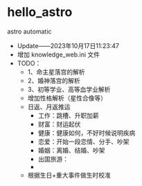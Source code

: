# hello_astro
astro automatic

- Update——2023年10月17日11:23:47
 - 增加 knowledge_web.ini 文件
 - TODO：
   - 1、命主星落宫的解析
   - 2、婚神落宫的解析
   - 3、初等学业、高等血学业解析
   - 增加性格解析（星性合像等）
   - 日返、月返推运
     - 工作：跳槽、升职加薪
     - 财富：财运起伏
     - 健康：健康如何，不好时候说明疾病
     - 恋爱：开始一段恋情、分手、吵架
     - 婚姻：离婚、结婚、吵架
     - 出国旅游：
     - 
   - 根据生日+重大事件做生时校准